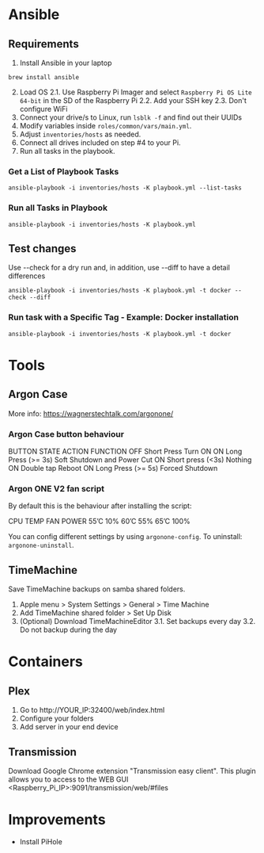 # Ansible
## Requirements
1. Install Ansible in your laptop
```shell
brew install ansible
```
2. Load OS
     2.1. Use Raspberry Pi Imager and select `Raspberry Pi OS Lite 64-bit` in the SD of the Raspberry Pi
     2.2. Add your SSH key
     2.3. Don't configure WiFi
3. Connect your drive/s to Linux, run `lsblk -f` and find out their UUIDs
4. Modify variables inside `roles/common/vars/main.yml`.
5. Adjust `inventories/hosts` as needed.
6. Connect all drives included on step #4 to your Pi. 
7. Run all tasks in the playbook.

### Get a List of Playbook Tasks
``` shell
ansible-playbook -i inventories/hosts -K playbook.yml --list-tasks
```

### Run all Tasks in Playbook
```shell
ansible-playbook -i inventories/hosts -K playbook.yml
```

## Test changes
Use --check for a dry run and, in addition, use --diff to have a detail differences

```shell
ansible-playbook -i inventories/hosts -K playbook.yml -t docker --check --diff
```

### Run task with a Specific Tag - Example: Docker installation
```shell
ansible-playbook -i inventories/hosts -K playbook.yml -t docker
```

# Tools
## Argon Case
More info: https://wagnerstechtalk.com/argonone/
### Argon Case button behaviour
BUTTON STATE	ACTION	                FUNCTION
OFF	        Short Press	        Turn ON
ON	        Long Press (>= 3s)	Soft Shutdown and Power Cut
ON	        Short press (<3s)	Nothing
ON	        Double tap	        Reboot
ON	        Long Press (>= 5s)	Forced Shutdown

### Argon ONE V2 fan script
By default this is the behaviour after installing the script:

CPU TEMP     FAN POWER
55’C	        10%
60’C	        55%
65’C	        100%

You can config different settings by using `argonone-config`. To uninstall: `argonone-uninstall`.

## TimeMachine
Save TimeMachine backups on samba shared folders.
1. Apple menu > System Settings > General > Time Machine
2. Add TimeMachine shared folder > Set Up Disk
3. (Optional) Download TimeMachineEditor
   3.1. Set backups every day
   3.2. Do not backup during the day

# Containers
## Plex
1. Go to http://YOUR_IP:32400/web/index.html
2. Configure your folders
3. Add server in your end device

## Transmission
Download Google Chrome extension "Transmission easy client". This plugin allows you to access to the WEB GUI <Raspberry_Pi_IP>:9091/transmission/web/#files

# Improvements
- Install PiHole